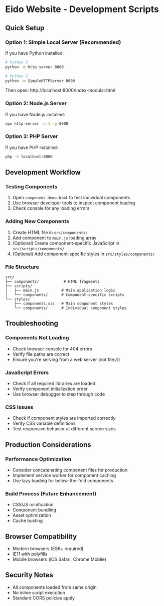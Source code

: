 # Eido Website - Development Scripts

## Quick Setup

### Option 1: Simple Local Server (Recommended)

If you have Python installed:

```bash
# Python 3
python -m http.server 8000

# Python 2
python -m SimpleHTTPServer 8000
```

Then open: http://localhost:8000/index-modular.html

### Option 2: Node.js Server

If you have Node.js installed:

```bash
npx http-server -c-1 -p 8000
```

### Option 3: PHP Server

If you have PHP installed:

```bash
php -S localhost:8000
```

## Development Workflow

### Testing Components

1. Open `component-demo.html` to test individual components
2. Use browser developer tools to inspect component loading
3. Check console for any loading errors

### Adding New Components

1. Create HTML file in `src/components/`
2. Add component to `main.js` loading array
3. (Optional) Create component-specific JavaScript in `src/scripts/components/`
4. (Optional) Add component-specific styles in `src/styles/components/`

### File Structure

```
src/
├── components/           # HTML fragments
├── scripts/
│   ├── main.js          # Main application logic
│   └── components/      # Component-specific scripts
└── styles/
    ├── components.css   # Main component styles
    └── components/      # Individual component styles
```

## Troubleshooting

### Components Not Loading

- Check browser console for 404 errors
- Verify file paths are correct
- Ensure you're serving from a web server (not file://)

### JavaScript Errors

- Check if all required libraries are loaded
- Verify component initialization order
- Use browser debugger to step through code

### CSS Issues

- Check if component styles are imported correctly
- Verify CSS variable definitions
- Test responsive behavior at different screen sizes

## Production Considerations

### Performance Optimization

- Consider concatenating component files for production
- Implement service worker for component caching
- Use lazy loading for below-the-fold components

### Build Process (Future Enhancement)

- CSS/JS minification
- Component bundling
- Asset optimization
- Cache busting

## Browser Compatibility

- Modern browsers (ES6+ required)
- IE11 with polyfills
- Mobile browsers (iOS Safari, Chrome Mobile)

## Security Notes

- All components loaded from same origin
- No inline script execution
- Standard CORS policies apply
